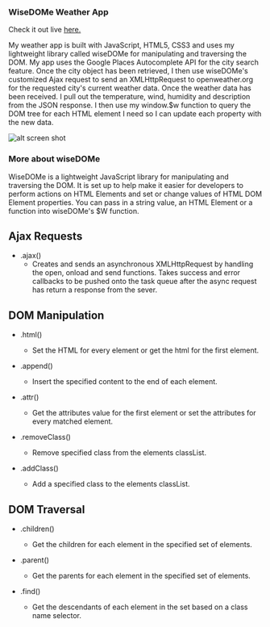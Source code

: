
### WiseDOMe Weather App

Check it out live [here.](https://wisedomeweather.github.io/)


My weather app is built with JavaScript, HTML5, CSS3 and uses my lightweight library called wiseDOMe for manipulating and traversing the DOM. My app uses the Google Places Autocomplete API for the city search feature. Once the city object has been retrieved, I then use wiseDOMe's customized Ajax request to send an XMLHttpRequest to openweather.org for the requested city's current weather data. Once the weather data has been received. I pull out the temperature, wind, humidity and description from the JSON response. I then use my window.$w function to query the DOM tree for each HTML element I need so I can update each property with the new data.


![alt screen shot](https://res.cloudinary.com/aptquirks/image/upload/v1524598867/Screen_Shot_2018-04-24_at_3.39.11_PM_koerzl.png)

### More about wiseDOMe

WiseDOMe is a lightweight JavaScript library for manipulating and traversing the DOM. It is set up to help make it easier for developers to perform actions on HTML Elements and set or change values of HTML DOM Element properties. You can pass in a string value, an HTML Element or a function into wiseDOMe's $W function.

## Ajax Requests

* .ajax()
  - Creates and sends an asynchronous XMLHttpRequest by handling the open, onload and send functions. Takes success and error callbacks to be pushed onto the task queue after the async request has return a response from the sever.

## DOM Manipulation

* .html()
  - Set the HTML for every element or get the html for the first element.

* .append()
  - Insert the specified content to the end of each element.

* .attr()
  - Get the attributes value for the first element or set the attributes for every matched element.

* .removeClass()
  - Remove specified class from the elements classList.

* .addClass()
  - Add a specified class to the elements classList.

## DOM Traversal

* .children()
  - Get the children for each element in the specified set of elements.

* .parent()
  - Get the parents for each element in the specified set of elements.

* .find()
  - Get the descendants of each element in the set based on a class name selector.
